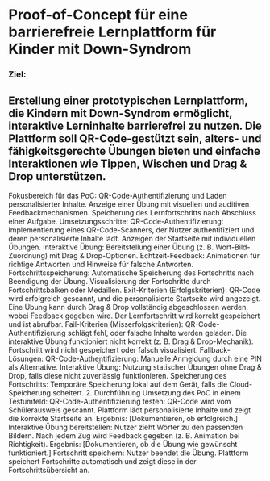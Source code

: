 # Proof-of-Concept für eine barrierefreie Lernplattform für Kinder mit Down-Syndrom

### Ziel:
Erstellung einer prototypischen Lernplattform, die Kindern mit Down-Syndrom ermöglicht, interaktive Lerninhalte barrierefrei zu nutzen. Die Plattform soll QR-Code-gestützt sein, alters- und fähigkeitsgerechte Übungen bieten und einfache Interaktionen wie Tippen, Wischen und Drag & Drop unterstützen.
-
Fokusbereich für das PoC:
QR-Code-Authentifizierung und Laden personalisierter Inhalte.
Anzeige einer Übung mit visuellen und auditiven Feedbackmechanismen.
Speicherung des Lernfortschritts nach Abschluss einer Aufgabe.
Umsetzungsschritte:
QR-Code-Authentifizierung:
Implementierung eines QR-Code-Scanners, der Nutzer authentifiziert und deren personalisierte Inhalte lädt.
Anzeigen der Startseite mit individuellen Übungen.
Interaktive Übung:
Bereitstellung einer Übung (z. B. Wort-Bild-Zuordnung) mit Drag & Drop-Optionen.
Echtzeit-Feedback: Animationen für richtige Antworten und Hinweise für falsche Antworten.
Fortschrittsspeicherung:
Automatische Speicherung des Fortschritts nach Beendigung der Übung.
Visualisierung der Fortschritte durch Fortschrittsbalken oder Medaillen.
Exit-Kriterien (Erfolgskriterien):
QR-Code wird erfolgreich gescannt, und die personalisierte Startseite wird angezeigt.
Eine Übung kann durch Drag & Drop vollständig abgeschlossen werden, wobei Feedback gegeben wird.
Der Lernfortschritt wird korrekt gespeichert und ist abrufbar.
Fail-Kriterien (Misserfolgskriterien):
QR-Code-Authentifizierung schlägt fehl, oder falsche Inhalte werden geladen.
Die interaktive Übung funktioniert nicht korrekt (z. B. Drag & Drop-Mechanik).
Fortschritt wird nicht gespeichert oder falsch visualisiert.
Fallback-Lösungen:
QR-Code-Authentifizierung: Manuelle Anmeldung durch eine PIN als Alternative.
Interaktive Übung: Nutzung statischer Übungen ohne Drag & Drop, falls diese nicht zuverlässig funktionieren.
Speicherung des Fortschritts: Temporäre Speicherung lokal auf dem Gerät, falls die Cloud-Speicherung scheitert.
2. Durchführung
Umsetzung des PoC in einem Testumfeld:
QR-Code-Authentifizierung testen:
QR-Code wird vom Schülerausweis gescannt.
Plattform lädt personalisierte Inhalte und zeigt die korrekte Startseite an.
Ergebnis: [Dokumentieren, ob erfolgreich.]
Interaktive Übung bereitstellen:
Nutzer zieht Wörter zu den passenden Bildern.
Nach jedem Zug wird Feedback gegeben (z. B. Animation bei Richtigkeit).
Ergebnis: [Dokumentieren, ob die Übung wie gewünscht funktioniert.]
Fortschritt speichern:
Nutzer beendet die Übung.
Plattform speichert Fortschritte automatisch und zeigt diese in der Fortschrittsübersicht an.
